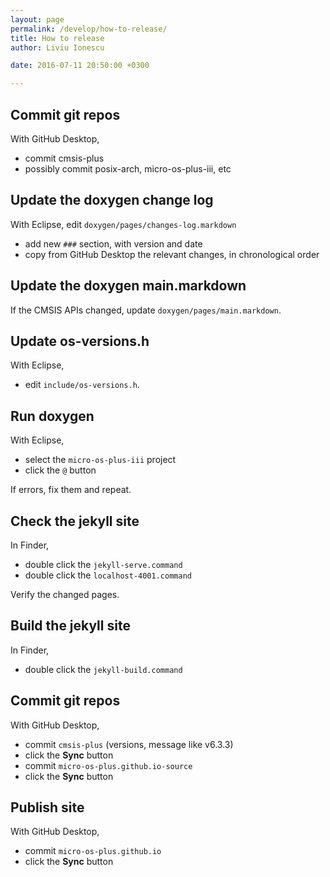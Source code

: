 ```yaml
---
layout: page
permalink: /develop/how-to-release/
title: How to release
author: Liviu Ionescu

date: 2016-07-11 20:50:00 +0300

---
```


## Commit git repos

With GitHub Desktop,

* commit cmsis-plus
* possibly commit posix-arch, micro-os-plus-iii, etc

## Update the doxygen change log

With Eclipse, edit `doxygen/pages/changes-log.markdown`

* add new `###` section, with version and date
* copy from GitHub Desktop the relevant changes, in chronological order

## Update the doxygen main.markdown

If the CMSIS APIs changed, update `doxygen/pages/main.markdown`.

## Update os-versions.h

With Eclipse,

* edit `include/os-versions.h`.

## Run doxygen

With Eclipse,

* select the `micro-os-plus-iii` project
* click the `@` button

If errors, fix them and repeat.

## Check the jekyll site

In Finder,

* double click the `jekyll-serve.command`
* double click the `localhost-4001.command`

Verify the changed pages.

## Build the jekyll site

In Finder,

* double click the `jekyll-build.command`

## Commit git repos

With GitHub Desktop,

* commit `cmsis-plus` (versions, message like v6.3.3)
* click the **Sync** button
* commit `micro-os-plus.github.io-source`
* click the **Sync** button

## Publish site

With GitHub Desktop,

* commit `micro-os-plus.github.io`
* click the **Sync** button
